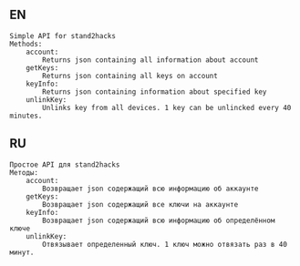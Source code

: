 ## EN
    Simple API for stand2hacks
    Methods:
        account:
            Returns json containing all information about account
        getKeys:
            Returns json containing all keys on account
        keyInfo:
            Returns json containing information about specified key
        unlinkKey:
            Unlinks key from all devices. 1 key can be unlincked every 40 minutes.
## RU
    Простое API для stand2hacks
    Методы:
        account:
            Возвращает json содержащий всю информацию об аккаунте
        getKeys:
            Возвращает json содержащий все ключи на аккаунте
        keyInfo:
            Возвращает json содержащий всю информацию об определённом ключе
        unlinkKey:
            Отвязывает определенный ключ. 1 ключ можно отвязать раз в 40 минут.
